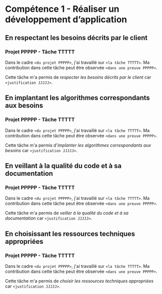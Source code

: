 # Compétence 1 - Réaliser un développement d’application

## En respectant les besoins décrits par le client

### Projet PPPPP - Tâche TTTTT

Dans le cadre `<du projet PPPPP>`, j'ai travaillé sur `<la tâche TTTTT>`.
Ma contribution dans cette tâche peut être observée `<dans une preuve PPPPP>`.

Cette tâche m'a permis de *respecter les besoins décrits par le client* car
`<justification JJJJJ>`.

## En implantant les algorithmes correspondants aux besoins

### Projet PPPPP - Tâche TTTTT

Dans le cadre `<du projet PPPPP>`, j'ai travaillé sur `<la tâche TTTTT>`.
Ma contribution dans cette tâche peut être observée `<dans une preuve PPPPP>`.

Cette tâche m'a permis d'*implanter les algorithmes correspondants aux besoins*
car `<justification JJJJJ>`.

## En veillant à la qualité du code et à sa documentation

### Projet PPPPP - Tâche TTTTT

Dans le cadre `<du projet PPPPP>`, j'ai travaillé sur `<la tâche TTTTT>`.
Ma contribution dans cette tâche peut être observée `<dans une preuve PPPPP>`.

Cette tâche m'a permis de *veiller à la qualité du code et à sa
documentation* car `<justification JJJJJ>`.

## En choisissant les ressources techniques appropriées

### Projet PPPPP - Tâche TTTTT

Dans le cadre `<du projet PPPPP>`, j'ai travaillé sur `<la tâche TTTTT>`.
Ma contribution dans cette tâche peut être observée `<dans une preuve PPPPP>`.

Cette tâche m'a permis de *choisir les ressources techniques appropriées* car
`<justification JJJJJ>`.
